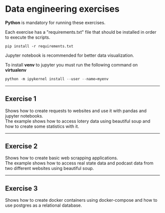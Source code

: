 # Data engineering exercises

**Python** is mandatory for running these exercises.

Each exercise has a "requirements.txt" file that should be installed in order to execute the scripts.

```pip
pip install -r requirements.txt
```

Jupyter notebook is recommended for better data visualization. <br>

To install **venv** to jupyter you must run the following command on **virtualenv**

```python
python -m ipykernel install --user --name=myenv
```

---

## Exercise 1

Shows how to create requests to websites and use it with pandas and jupyter notebooks. <br>
The example shows how to access lotery data using beautiful soup and how to create some statistics with it.

---

## Exercise 2

Shows how to create basic web scrapping applications. <br>
The example shows how to access real state data and podcast data from two different websites using beautiful soup.

---

## Exercise 3

Shows how to create docker containers using docker-compose and how to use postgres as a relational database.